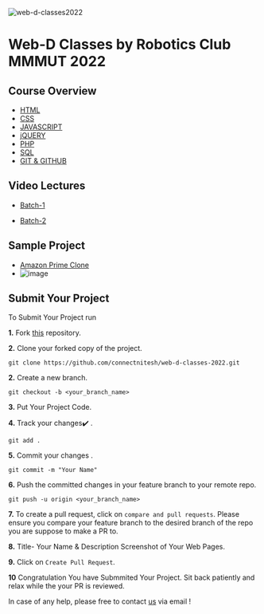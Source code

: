 ![web-d-classes2022](https://socialify.git.ci/connectnitesh/web-d-classes2022/image?font=Rokkitt&forks=1&issues=1&logo=https%3A%2F%2Frcmmmut.in%2Fstatic%2Fmedia%2Ffavicon.79f3e419.png&pattern=Circuit%20Board&pulls=1&stargazers=1&theme=Dark)

# Web-D Classes by Robotics Club MMMUT 2022



## Course Overview

 - [HTML](https://rcmmmut.in/)
 - [CSS](https://rcmmmut.in/)
 - [JAVASCRIPT](https://rcmmmut.in/)
 - [jQUERY](https://rcmmmut.in/)
 - [PHP](https://rcmmmut.in/)
 - [SQL](https://rcmmmut.in/)
 - [GIT & GITHUB](https://rcmmmut.in/)


## Video Lectures
- [Batch-1](https://youtube.com/playlist?list=PLL92E0C0I-ouyz5RSMYXLjFJ3Nrn0gZDt)

- [Batch-2](https://youtube.com/playlist?list=PLL92E0C0I-ourJLV2Ym3s7S0teCJ6RX4p)

## Sample Project
- [Amazon Prime Clone](https://github.com/kshitiz-patel/Robotics-Club-Web-Development-Classes-2021-22/)
- ![image](https://user-images.githubusercontent.com/79007697/153775543-d26b87f4-bb2d-4c44-9486-16e50ad7aed1.png)

## Submit Your Project

To Submit Your Project run

**1.** Fork [this](https://github.com/connectnitesh/web-d-classes-2022) repository.

**2.** Clone your forked copy of the project.

```
git clone https://github.com/connectnitesh/web-d-classes-2022.git
```

**2.** Create a new branch.

```
git checkout -b <your_branch_name>
```

**3.** Put Your Project Code.



**4.** Track your changes:heavy_check_mark: .

```
git add .
```

**5.** Commit your changes .

```
git commit -m "Your Name"
```

**6.** Push the committed changes in your feature branch to your remote repo.

```
git push -u origin <your_branch_name>
```

**7.** To create a pull request, click on `compare and pull requests`. Please ensure you compare your feature branch to the desired branch of the repo you are suppose to make a PR to.

**8.** Title- Your Name & Description Screenshot of Your Web Pages.

**9.** Click on `Create Pull Request`.

**10** Congratulation You have Submmited Your Project. Sit back patiently and relax while the your PR is reviewed.



In case of any help, please free to contact [us](connectnitesh8@gmail.com) via email !

